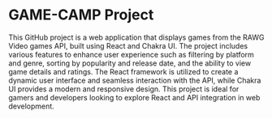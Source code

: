 # GAME-CAMP Project

This GitHub project is a web application that displays games from the RAWG Video games API, built using React and Chakra UI. The project includes various features to enhance user experience such as filtering by platform and genre, sorting by popularity and release date, and the ability to view game details and ratings. The React framework is utilized to create a dynamic user interface and seamless interaction with the API, while Chakra UI provides a modern and responsive design. This project is ideal for gamers and developers looking to explore React and API integration in web development.
